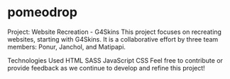 # pomeodrop
Project: Website Recreation - G4Skins
This project focuses on recreating websites, starting with G4Skins. It is a collaborative effort by three team members: Ponur, Janchol, and Matipapi.

Technologies Used
HTML
SASS
JavaScript
CSS
Feel free to contribute or provide feedback as we continue to develop and refine this project!
